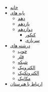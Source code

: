 <!DOCTYPE html>
<html>
<head>
<meta charset="utf-8" />
<title>منو سایت</title>

<link href="css/style.css" rel="stylesheet" />
<link href="../Chamran school/img/WhatsApp Image 2021-12-15 at 16.48.19.jpeg.css" rel="stylesheet" type="text/css">
</head>
<body>
<div class="logo1">
</div>
<nav>
	<ul>
		<li><a href="../Chamran school/index.html">خانه</a></li>
		<li><a href="#">پایه های</a>
			<ul>
				<li><a href="http://stu1.manadns.com/taha/آموزش-های-دهم">دهم</a></li>
				<li><a href="http://stu1.manadns.com/taha/آموزش-های-یازدهم">یازدهم</a></li>
				<li><a href="#">دوازدهم</a>
					<ul>
						<li><a href="http://stu1.manadns.com/taha/آموزش-کنکور">کنکور</a></li>
						<li><a href="http://stu1.manadns.com/taha/آموزش-سربازی">سربازی</a></li>
					</ul>
				</li>
			</ul>
		</li>
		<li><a href="http://stu1.manadns.com/taha/">درشته های</a>
			<ul>
				<li><a href="../Chamran school/Wood Industry.html">چوب</a></li>
				<li><a href="../Chamran school/Metal Industry.html">فلز</a></li>
				<li><a href="../Chamran school/Network and software.html">شبکه</a></li>
				<li><a href="../Chamran school/Electronic.html">الکترونیک</a></li>
			<li><a href="../Chamran school/electrotechnic.html">الکتروتکنیک</a></li>
				<li><a href="../Chamran school/Auto Mechanic.html">مکانیک</a></li>
			</ul>
		</li>
		<li><a href="../Chamran school/index.html">ارتباط با هنرستان</a></li>
	</ul>
</nav>

</body>
</html>
<!-- Because of the lack of CSS code, there is no form or style in it.-->
